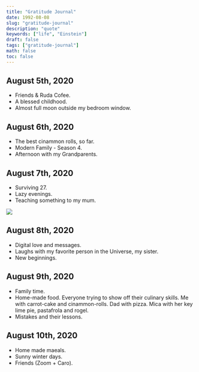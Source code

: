 ```yaml
---
title: "Gratitude Journal"
date: 1992-08-08
slug: "gratitude-journal"
description: "quote"
keywords: ["life", "Einstein"]
draft: false
tags: ["gratitude-journal"]
math: false
toc: false
---
```

## August 5th, 2020
* Friends & Ruda Cofee.
* A blessed childhood.
* Almost full moon outside my bedroom window.

## August 6th, 2020
* The best cinammon rolls, so far.
* Modern Family - Season 4.
* Afternoon with my Grandparents.

## August 7th, 2020
* Surviving 27.
* Lazy evenings.
* Teaching something to my mum.

![](/90-mum.jpeg)

## August 8th, 2020
* Digital love and messages.
* Laughs with my favorite person in the Universe, my sister.
* New beginnings. 

## August 9th, 2020
* Family time.
* Home-made food. Everyone trying to show off their culinary skills. Me with carrot-cake and cinammon-rolls. Dad with pizza. Mica with her key lime pie, pastafrola and rogel.
* Mistakes and their lessons.

## August 10th, 2020
* Home made maeals.
* Sunny winter days.
* Friends (Zoom + Caro).